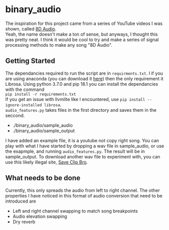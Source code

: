 # binary_audio  

The inspiration for this project came from a series of YouTube videos I was
shown, called [8D Audio](https://www.youtube.com/channel/UCrRpYEytIHGyDgNWO6VbHlQ/videos "Check it out!").  
Yeah, the name doesn't make a ton of sense, but anyways, I thought this was pretty neat. I think it would be cool to try and make a series of signal processing methods to make any song "8D Audio".

## Getting Started  
The dependancies required to run the script are in `requirments.txt`. I if you are using anaconda (you can download it [here](https://www.anaconda.com/download/)) then the only requirement it Librosa.  Using python 3.7.0 and pip 18.1 you can install the dependancies with the command  
`pip install -r requirements.txt`  
If you get an issue with llvmlite like I encountered, use `pip install --ignore-installed librosa`.  
`audio_features.py` takes files in the first directory and saves them in the seccond.
* ./binary_audio/sample_audio
* ./binary_audio/sample_output  

I have added an example file, it is a youtube not copy right song.  You can play with what I have started by dropping a wav file in sample_audio, or use the exapmple, and running `audio_features.py`.  The result will be in sample_output.  To download another wav file to experiment with, you can use this likely illegal site, [Save Clip Bro](https://www.saveclipbro.com/).

## What needs to be done   
Currently, this only spreads the audio from left to right channel.  The other properties I have noticed in this format of audio conversion that need to be introduced are  

* Left and right channel swapping to match song breakpoints
* Audio elevation swapping 
* Dry reverb

